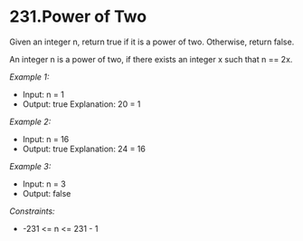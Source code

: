 # 231.Power of Two

Given an integer n, return true if it is a power of two. Otherwise, return false.

An integer n is a power of two, if there exists an integer x such that n == 2x.

 

*Example 1:*

- Input: n = 1
- Output: true
Explanation: 20 = 1

*Example 2:*

- Input: n = 16
- Output: true
Explanation: 24 = 16

*Example 3:*

- Input: n = 3
- Output: false
 

*Constraints:*

- -231 <= n <= 231 - 1
